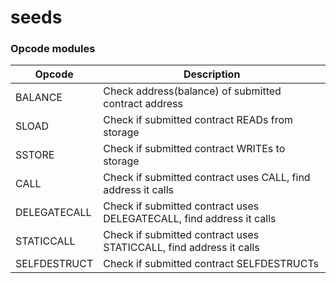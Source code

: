 # seeds

### Opcode modules

| **Opcode**   | **Description**                                                      |
|--------------|----------------------------------------------------------------------|
| BALANCE      | Check address(balance) of submitted contract address                 |
| SLOAD        | Check if submitted contract READs from storage                       |
| SSTORE       | Check if submitted contract WRITEs to storage                        |
| CALL         | Check if submitted contract uses CALL, find address it calls         |
| DELEGATECALL | Check if submitted contract uses DELEGATECALL, find address it calls |
| STATICCALL   | Check if submitted contract uses STATICCALL, find address it calls   |
| SELFDESTRUCT | Check if submitted contract SELFDESTRUCTs                            |